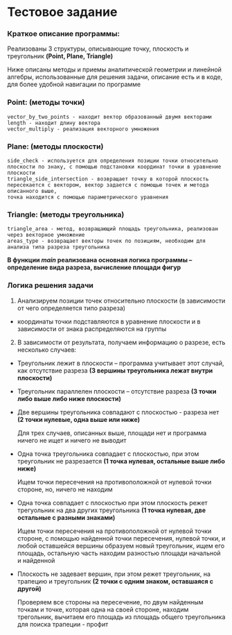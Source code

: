 # Тестовое задание

### Краткое описание программы: 
Реализованы 3 структуры, описывающие точку, плоскость и треугольник **(Point, Plane, Triangle)**

Ниже описаны методы и приемы аналитической геометрии и линейной алгебры, использованные для решения задачи, описание есть и в коде, для более удобной навигации по программе
 ### Point: (методы точки)

    vector_by_two_points - находит вектор образованный двумя векторами
    length - находит длину вектора 
    vector_multiply - реализация векторного умножения 

### Plane: (методы плоскости)
    side_check - используется для определения позиции точки относительно плоскости по знаку, с помощью подстановки координат точки в уравнение плоскости
    triangle_side_intersection - возвращает точку в которой плоскость пересекается с вектором, вектор задается с помощью точек и метода описанного выше,
    точка находится с помощью параметрического уравнения

### Triangle: (методы треугольника)

    triangle_area - метод, возвращающий площадь треугольника, реализован через векторное умножение
    areas_type - возвращает векторы точек по позициям, необходим для анализа типа разреза треугольника

**В функции _main_ реализована основная логика программы – определение вида разреза, вычисление площади фигур**

### Логика решения задачи

1) Анализируем позиции точек относительно плоскости (в зависимости от чего определяется типо разреза)
 - координаты точки подставляются в уравнение плоскости и в зависимости от знака распределяются на группы 
2) В зависимости от результата, получаем информацию о разрезе, есть несколько случаев:
- Треугольник лежит в плоскости – программа учитывает этот случай, как отсутствие разреза **(3 вершины треугольника лежат внутри плоскости)**
- Треугольник параллелен плоскости – отсутствие разреза **(3 точки либо выше либо ниже плоскости)**
- Две вершины треугольника совпадают с плоскостью - разреза нет **(2 точки нулевые, одна выше или ниже)**


    Для трех случаев, описанных выше, площади нет и программа ничего не ищет и ничего не выводит

- Одна точка треугольника совпадает с плоскостью, при этом треугольник не разрезается **(1 точка нулевая, остальные выше либо ниже)**



    Ищем точки пересечения на противоположной от нулевой точки стороне, но, ничего не находим
- Одна точка совпадает с плоскостью при этом плоскость режет трегуольник на два других треугольника **(1 точка нулевая, две остальные с разными знаками)**
    

    Ищем точки пересечения на противоположной от нулевой точки стороне, 
    с помощью найденной точки пересечения, нулевой точки, и любой оставшейся вершины образуем новый треугольник,
    ищем его площадь, остальную часть находим разностью площади начальной и найденной
- Плоскость не задевает вершин, при этом режет треугольник, на трапецию и треугольник **(2 точки с одним знаком, оставшаяся с другой)**
    
    
    Проверяем все стороны на пересечение, по двум найденным точкам и точке, которая одна на своей стороне,
    находим трегольник, вычитаем его площадь из площадь общего треугольника для поиска трапеции - профит

